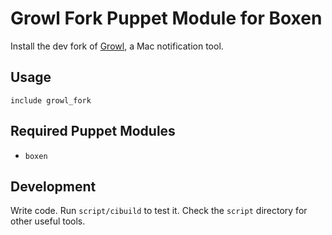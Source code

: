 # Growl Fork Puppet Module for Boxen

Install the dev fork of [Growl](https://bitbucket.org/pmetzger/growl), a Mac notification tool.

## Usage

```puppet
include growl_fork
```

## Required Puppet Modules

* `boxen`

## Development

Write code. Run `script/cibuild` to test it. Check the `script`
directory for other useful tools.